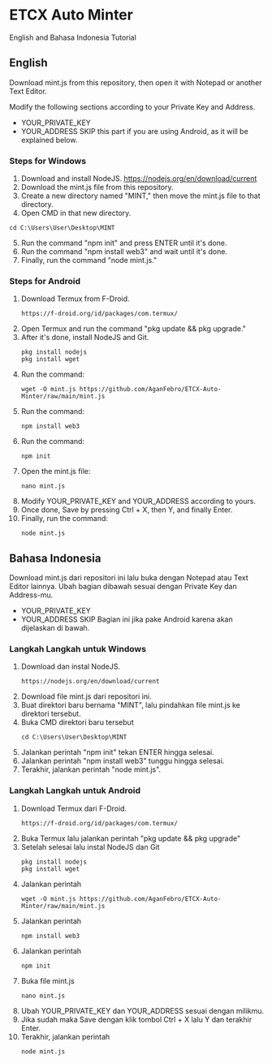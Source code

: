 
# ETCX Auto Minter

English and Bahasa Indonesia Tutorial



## English

Download mint.js from this repository, then open it with Notepad or another Text Editor.

Modify the following sections according to your Private Key and Address.
- YOUR_PRIVATE_KEY
- YOUR_ADDRESS
SKIP this part if you are using Android, as it will be explained below.
### Steps for Windows

1. Download and install NodeJS.
    https://nodejs.org/en/download/current
2. Download the mint.js file from this repository.
3. Create a new directory named "MINT," then move the mint.js file to that directory.
4. Open CMD in that new directory. 
```
cd C:\Users\User\Desktop\MINT
```
5. Run the command "npm init" and press ENTER until it's done.
6. Run the command "npm install web3" and wait until it's done.
7. Finally, run the command "node mint.js."
### Steps for Android

1. Download Termux from F-Droid.
   ```
   https://f-droid.org/id/packages/com.termux/
   ```
2. Open Termux and run the command "pkg update && pkg upgrade."
3. After it's done, install NodeJS and Git.
   ```
   pkg install nodejs
   pkg install wget
   ```
4. Run the command:
   ```
   wget -O mint.js https://github.com/AganFebro/ETCX-Auto-Minter/raw/main/mint.js
   ```
5. Run the command:
   ```
   npm install web3
   ```
7. Run the command:
   ```
   npm init
   ```
8. Open the mint.js file:
   ```
   nano mint.js
   ```
9. Modify YOUR_PRIVATE_KEY and YOUR_ADDRESS according to yours.
10. Once done, Save by pressing Ctrl + X, then Y, and finally Enter.
11. Finally, run the command:
    ```
    node mint.js
    ```
## Bahasa Indonesia

Download mint.js dari repositori ini lalu buka dengan Notepad atau Text Editor lainnya.
Ubah bagian dibawah sesuai dengan Private Key dan Address-mu.
- YOUR_PRIVATE_KEY
- YOUR_ADDRESS
SKIP Bagian ini jika pake Android karena akan dijelaskan di bawah.
### Langkah Langkah untuk Windows

1. Download dan instal NodeJS.
   ```
   https://nodejs.org/en/download/current
   ```
2. Download file mint.js dari repositori ini.
3. Buat direktori baru bernama "MINT", lalu pindahkan file mint.js ke direktori tersebut.
4. Buka CMD direktori baru tersebut
   ```
   cd C:\Users\User\Desktop\MINT
   ```
5. Jalankan perintah "npm init" tekan ENTER hingga selesai.
6. Jalankan perintah "npm install web3" tunggu hingga selesai.
7. Terakhir, jalankan perintah "node mint.js".
### Langkah Langkah untuk Android

1. Download Termux dari F-Droid.
   ```
   https://f-droid.org/id/packages/com.termux/
   ```
2. Buka Termux lalu jalankan perintah "pkg update && pkg upgrade"
3. Setelah selesai lalu instal NodeJS dan Git
   ```
   pkg install nodejs
   pkg install wget
   ```
4. Jalankan perintah
   ```
   wget -O mint.js https://github.com/AganFebro/ETCX-Auto-Minter/raw/main/mint.js
   ```
5. Jalankan perintah
   ```
   npm install web3
   ```
7. Jalankan perintah
   ```
   npm init
   ```
8. Buka file mint.js
   ```
   nano mint.js
   ```
9. Ubah YOUR_PRIVATE_KEY dan YOUR_ADDRESS sesuai dengan milikmu.
10. Jika sudah maka Save dengan klik tombol Ctrl + X lalu Y dan terakhir Enter.
11. Terakhir, jalankan perintah
    ```
    node mint.js
    ```
